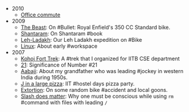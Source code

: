 * 2010
    * [Office commute](JustLikeThat/signals)
* 2009
    * [The Beast](JustLikeThat/beast): On #Bullet: Royal Enfield's 350 CC
      Standard bike.
    * [Shantaram](JustLikeThat/Shantaram): On Shantaram #book
    * [Leh-Ladakh](JustLikeThat/Ladakh): Our Leh Ladakh expedition on #Bike
    * [Linux](JustLikeThat/Linux): About early #workspace
* 2007
    * [Kohoj Fort Trek](JustLikeThat/KohojTrek): A #trek that I organized
      for IITB CSE department
    * [21](JustLikeThat/21): Significance of Number #21
    * [Aabaji](JustLikeThat/Aabaji): About my grandfather who was leading #jockey
      in western India during 1950s.
    * [J in a large pizza](JustLikeThat/JInLargePizza): IIT #hostel days pizza party.
    * [Extortion](JustLikeThat/Extortion): On some random bike #accident and
      local goons.
    * [Slash does matter](JustLikeThat/Slash_does_matter): Why one must be
      conscious while using `rm` #command with files with leading `/`

